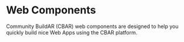 # Web Components
Community BuildAR (CBAR) web components are designed to help you quickly build nice Web Apps using the CBAR platform.
